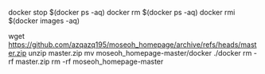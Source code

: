 docker stop $(docker ps -aq)
docker rm $(docker ps -aq)
docker rmi $(docker images -aq)

wget https://github.com/azqazq195/moseoh_homepage/archive/refs/heads/master.zip
unzip master.zip
mv moseoh_homepage-master/docker ./docker
rm -rf master.zip
rm -rf moseoh_homepage-master
